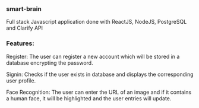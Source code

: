 ### smart-brain

Full stack Javascript application done with ReactJS, NodeJS, PostgreSQL and Clarify API 

### Features:

Register: The user can register a new account which will be stored in a database encrypting the password.

Signin: Checks if the user exists in database and displays the corresponding user profile.

Face Recognition: The user can enter the URL of an image and if it contains a human face, it will be highlighted and the user entries will update.